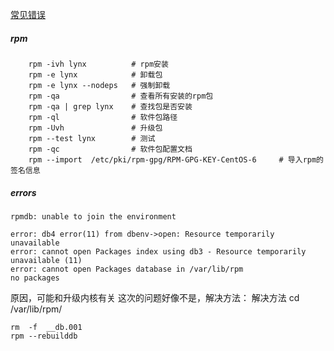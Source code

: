 [常见错误](#errors)


<h5 id="rpm">rpm</h5> 


		rpm -ivh lynx          # rpm安装
		rpm -e lynx            # 卸载包
		rpm -e lynx --nodeps   # 强制卸载
		rpm -qa                # 查看所有安装的rpm包
		rpm -qa | grep lynx    # 查找包是否安装
		rpm -ql                # 软件包路径
		rpm -Uvh               # 升级包
		rpm --test lynx        # 测试
		rpm -qc                # 软件包配置文档
		rpm --import  /etc/pki/rpm-gpg/RPM-GPG-KEY-CentOS-6     # 导入rpm的签名信息

<h5 id="errors">errors</h5> 

```
rpmdb: unable to join the environment

error: db4 error(11) from dbenv->open: Resource temporarily unavailable
error: cannot open Packages index using db3 - Resource temporarily unavailable (11)
error: cannot open Packages database in /var/lib/rpm
no packages
```
原因，可能和升级内核有关
这次的问题好像不是，解决方法：
解决方法  cd /var/lib/rpm/

```
rm  -f  __db.001
rpm --rebuilddb
```